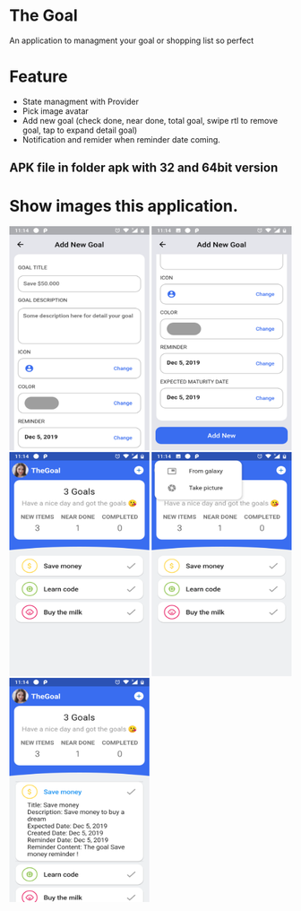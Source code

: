 # The Goal

An application to managment your goal or shopping list so perfect

# Feature
- State managment with Provider 
- Pick image avatar
- Add new goal (check done, near done, total goal, swipe rtl to remove goal, tap to expand detail goal)
- Notification and remider when reminder date coming.

## APK file in folder apk with 32 and 64bit version

# Show images this application.

<p float="left">
<img src="/gallery/1.png" width="250" height="400">
<img src="/gallery/2.png" width="250" height="400">
<img src="/gallery/3.png" width="250" height="400">
<img src="/gallery/4.png" width="250" height="400">
<img src="/gallery/5.png" width="250" height="400">
</p>
